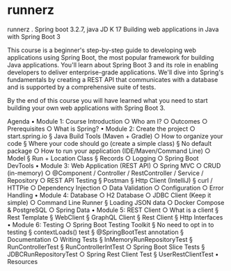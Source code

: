 # runnerz
runnerz . Spring boot 3.2.7, java JD K 17
Building web applications in Java with Spring Boot 3

This course is a beginner's step-by-step guide to developing web applications using Spring Boot, the most popular framework for building Java applications. 
You'll learn about Spring Boot 3 and its role in enabling developers to deliver enterprise-grade applications. 
We'll dive into Spring's fundamentals by creating a REST API that communicates with a database and is supported by a comprehensive suite of tests. 

By the end of this course you will have learned what you need to start building your own web applications with Spring Boot 3.

Agenda
	• Module 1: Course Introduction
		○ Who am I?
		○ Outcomes
		○ Prerequisites
		○ What is Spring?
	• Module 2: Create the project
		○ start.spring.io
			§ Java Build Tools (Maven + Gradle)
		○ How to organize your code
			§ Where your code should go (create a simple class)
			§ No default package
		○ How to run your application (IDE/Maven/Command Line)
		○ Model
			§ Run + Location Class
			§ Records
		○ Logging
		○ Spring Boot DevTools
	• Module 3: Web Application (REST API)
		○ Spring MVC
		○ CRUD (in-memory)
		○ @Component / Controller / RestController / Service / Repository
		○ REST API Testing
			§ Postman
			§ Http Client (IntelliJ)
			§ curl / HTTPie
		○ Dependency Injection
		○ Data Validation
		○ Configuration
		○ Error Handling
	• Module 4: Database
		○ H2 Database
		○ JDBC Client (Keep it simple)
		○ Command Line Runner
			§ Loading JSON data
		○ Docker Compose & PostgreSQL
		○ Spring Data
	• Module 5: REST Client
		○ What is a client
			§ Rest Template
			§ WebClient
			§ GraphQL Client
			§ Rest Client
			§ Http Interfaces
	• Module 6: Testing
		○ Spring Boot Testing Toolkit
			§ No need to opt in to testing
			§ contextLoads() test
			§ @SpringBootTest annotation
			§ Documentation
		○ Writing Tests
			§ InMemoryRunRepositoryTest
			§ RunControllerTest
			§ RunControllerIntTest
		○ Spring Boot Slice Tests
			§ JDBCRunRepositoryTest
		○ Spring Rest Client Test
			§ UserRestClientTest
	• Resources

